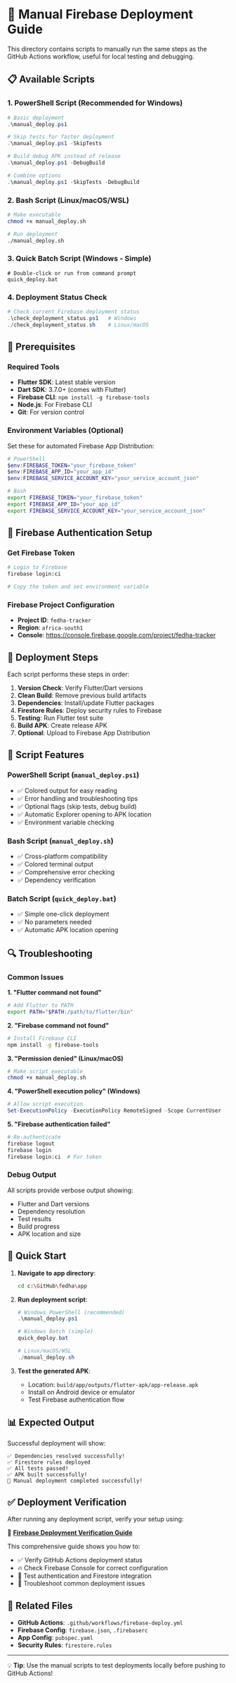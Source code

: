 # 🚀 Manual Firebase Deployment Guide

This directory contains scripts to manually run the same steps as the GitHub Actions workflow, useful for local testing and debugging.

## 📋 Available Scripts

### 1. **PowerShell Script (Recommended for Windows)**
```powershell
# Basic deployment
.\manual_deploy.ps1

# Skip tests for faster deployment
.\manual_deploy.ps1 -SkipTests

# Build debug APK instead of release
.\manual_deploy.ps1 -DebugBuild

# Combine options
.\manual_deploy.ps1 -SkipTests -DebugBuild
```

### 2. **Bash Script (Linux/macOS/WSL)**
```bash
# Make executable
chmod +x manual_deploy.sh

# Run deployment
./manual_deploy.sh
```

### 3. **Quick Batch Script (Windows - Simple)**
```batch
# Double-click or run from command prompt
quick_deploy.bat
```

### 4. **Deployment Status Check**
```powershell
# Check current Firebase deployment status
.\check_deployment_status.ps1   # Windows
./check_deployment_status.sh    # Linux/macOS
```

## 🔧 Prerequisites

### Required Tools
- **Flutter SDK**: Latest stable version
- **Dart SDK**: 3.7.0+ (comes with Flutter)
- **Firebase CLI**: `npm install -g firebase-tools`
- **Node.js**: For Firebase CLI
- **Git**: For version control

### Environment Variables (Optional)
Set these for automated Firebase App Distribution:

```powershell
# PowerShell
$env:FIREBASE_TOKEN="your_firebase_token"
$env:FIREBASE_APP_ID="your_app_id"
$env:FIREBASE_SERVICE_ACCOUNT_KEY="your_service_account_json"
```

```bash
# Bash
export FIREBASE_TOKEN="your_firebase_token"
export FIREBASE_APP_ID="your_app_id"
export FIREBASE_SERVICE_ACCOUNT_KEY="your_service_account_json"
```

## 🔑 Firebase Authentication Setup

### Get Firebase Token
```bash
# Login to Firebase
firebase login:ci

# Copy the token and set environment variable
```

### Firebase Project Configuration
- **Project ID**: `fedha-tracker`
- **Region**: `africa-south1`
- **Console**: https://console.firebase.google.com/project/fedha-tracker

## 📱 Deployment Steps

Each script performs these steps in order:

1. **Version Check**: Verify Flutter/Dart versions
2. **Clean Build**: Remove previous build artifacts
3. **Dependencies**: Install/update Flutter packages
4. **Firestore Rules**: Deploy security rules to Firebase
5. **Testing**: Run Flutter test suite
6. **Build APK**: Create release APK
7. **Optional**: Upload to Firebase App Distribution

## 🎯 Script Features

### PowerShell Script (`manual_deploy.ps1`)
- ✅ Colored output for easy reading
- ✅ Error handling and troubleshooting tips
- ✅ Optional flags (skip tests, debug build)
- ✅ Automatic Explorer opening to APK location
- ✅ Environment variable checking

### Bash Script (`manual_deploy.sh`)
- ✅ Cross-platform compatibility
- ✅ Colored terminal output
- ✅ Comprehensive error checking
- ✅ Dependency verification

### Batch Script (`quick_deploy.bat`)
- ✅ Simple one-click deployment
- ✅ No parameters needed
- ✅ Automatic APK location opening

## 🔍 Troubleshooting

### Common Issues

**1. "Flutter command not found"**
```bash
# Add Flutter to PATH
export PATH="$PATH:/path/to/flutter/bin"
```

**2. "Firebase command not found"**
```bash
# Install Firebase CLI
npm install -g firebase-tools
```

**3. "Permission denied" (Linux/macOS)**
```bash
# Make script executable
chmod +x manual_deploy.sh
```

**4. "PowerShell execution policy" (Windows)**
```powershell
# Allow script execution
Set-ExecutionPolicy -ExecutionPolicy RemoteSigned -Scope CurrentUser
```

**5. "Firebase authentication failed"**
```bash
# Re-authenticate
firebase logout
firebase login
firebase login:ci  # For token
```

### Debug Output

All scripts provide verbose output showing:
- Flutter and Dart versions
- Dependency resolution
- Test results
- Build progress
- APK location and size

## 🚀 Quick Start

1. **Navigate to app directory**:
   ```bash
   cd c:\GitHub\fedha\app
   ```

2. **Run deployment script**:
   ```powershell
   # Windows PowerShell (recommended)
   .\manual_deploy.ps1
   
   # Windows Batch (simple)
   quick_deploy.bat
   
   # Linux/macOS/WSL
   ./manual_deploy.sh
   ```

3. **Test the generated APK**:
   - Location: `build/app/outputs/flutter-apk/app-release.apk`
   - Install on Android device or emulator
   - Test Firebase authentication flow

## 📊 Expected Output

Successful deployment will show:
```
✅ Dependencies resolved successfully!
✅ Firestore rules deployed
✅ All tests passed!
✅ APK built successfully!
🎉 Manual deployment completed successfully!
```

## ✅ Deployment Verification

After running any deployment script, verify your setup using:

📖 **[Firebase Deployment Verification Guide](FIREBASE_DEPLOYMENT_VERIFICATION.md)**

This comprehensive guide shows you how to:
- ✅ Verify GitHub Actions deployment status
- 🔥 Check Firebase Console for correct configuration
- 🧪 Test authentication and Firestore integration
- 🚨 Troubleshoot common deployment issues

## 🔗 Related Files

- **GitHub Actions**: `.github/workflows/firebase-deploy.yml`
- **Firebase Config**: `firebase.json`, `.firebaserc`
- **App Config**: `pubspec.yaml`
- **Security Rules**: `firestore.rules`

---

💡 **Tip**: Use the manual scripts to test deployments locally before pushing to GitHub Actions!
